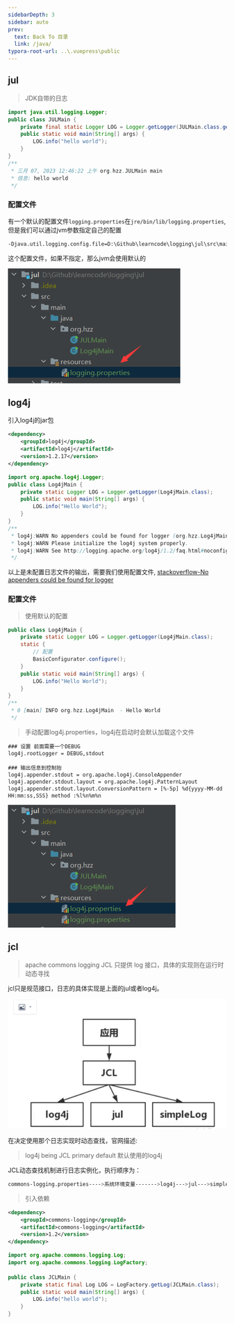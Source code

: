 ```yaml
---
sidebarDepth: 3
sidebar: auto
prev:
  text: Back To 目录
  link: /java/
typora-root-url: ..\.vuepress\public
---
```




## jul

> JDK自带的日志

```java
import java.util.logging.Logger;
public class JULMain {
    private final static Logger LOG = Logger.getLogger(JULMain.class.getName());
    public static void main(String[] args) {
        LOG.info("hello world");
    }
}
/**
 * 三月 07, 2023 12:46:22 上午 org.hzz.JULMain main
 * 信息: hello world
 */
```

### 配置文件

有一个默认的配置文件`logging.properties`在`jre/bin/lib/logging.properties`,但是我们可以通过jvm参数指定自己的配置

```sh
-Djava.util.logging.config.file=D:\Github\learncode\logging\jul\src\main\resources\logging.properties
```

这个配置文件，如果不指定，那么jvm会使用默认的

![image-20230307011846509](/images/java/image-20230307011846509.png)

## log4j

引入log4j的jar包

```xml
<dependency>
    <groupId>log4j</groupId>
    <artifactId>log4j</artifactId>
    <version>1.2.17</version>
</dependency>
```

```java
import org.apache.log4j.Logger;
public class Log4jMain {
    private static Logger LOG = Logger.getLogger(Log4jMain.class);
    public static void main(String[] args) {
        LOG.info("Hello World");
    }
}
/**
 * log4j:WARN No appenders could be found for logger (org.hzz.Log4jMain).
 * log4j:WARN Please initialize the log4j system properly.
 * log4j:WARN See http://logging.apache.org/log4j/1.2/faq.html#noconfig for more info.
 */
```

以上是未配置日志文件的输出，需要我们使用配置文件, [stackoverflow-No appenders could be found for logger](https://stackoverflow.com/questions/12532339/no-appenders-could-be-found-for-loggerlog4j/12532442#12532442)

### 配置文件

> 使用默认的配置

```java
public class Log4jMain {
    private static Logger LOG = Logger.getLogger(Log4jMain.class);
    static {
        // 配置
        BasicConfigurator.configure();
    }
    public static void main(String[] args) {
        LOG.info("Hello World");
    }
}
/**
 * 0 [main] INFO org.hzz.Log4jMain  - Hello World
 */
```

> 手动配置log4j.properties，log4j在启动时会默认加载这个文件

```properties
### 设置 前面需要一个DEBUG
log4j.rootLogger = DEBUG,stdout

### 输出信息到控制抬
log4j.appender.stdout = org.apache.log4j.ConsoleAppender
log4j.appender.stdout.layout = org.apache.log4j.PatternLayout
log4j.appender.stdout.layout.ConversionPattern = [%-5p] %d{yyyy-MM-dd HH:mm:ss,SSS} method :%l%n%m%n

```

![image-20230307014845408](/images/java/image-20230307014845408.png)



## jcl

> apache commons logging  JCL 只提供 log 接口，具体的实现则在运行时动态寻找

jcl只是规范接口，日志的具体实现是上面的jul或者log4j。

![](/images/java/10268)

在决定使用那个日志实现时动态查找，官网描述:

>  log4j being JCL primary default  默认使用的log4j

JCL动态查找机制进行日志实例化，执行顺序为：

```sh
commons-logging.properties---->系统环境变量------->log4j--->jul--->simplelog---->nooplog
```

> 引入依赖

```xml
<dependency>
    <groupId>commons-logging</groupId>
    <artifactId>commons-logging</artifactId>
    <version>1.2</version>
</dependency>
```

```java
import org.apache.commons.logging.Log;
import org.apache.commons.logging.LogFactory;

public class JCLMain {
    private static final Log LOG = LogFactory.getLog(JCLMain.class);
    public static void main(String[] args) {
        LOG.info("hello world");
    }
}
```

